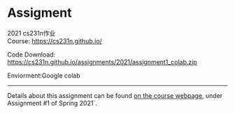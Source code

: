 # Assigment

2021 cs231n作业  
Course: https://cs231n.github.io/

Code Download: https://cs231n.github.io/assignments/2021/assignment1_colab.zip

Enviorment:Google colab

---

Details about this assignment can be found [on the course webpage](http://cs231n.github.io/), under Assignment #1 of Spring 2021`.